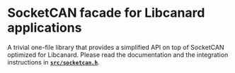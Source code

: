 # SocketCAN facade for Libcanard applications

A trivial one-file library that provides a simplified API on top of SocketCAN optimized for Libcanard.
Please read the documentation and the integration instructions in [**`src/socketcan.h`**](src/socketcan.h).
